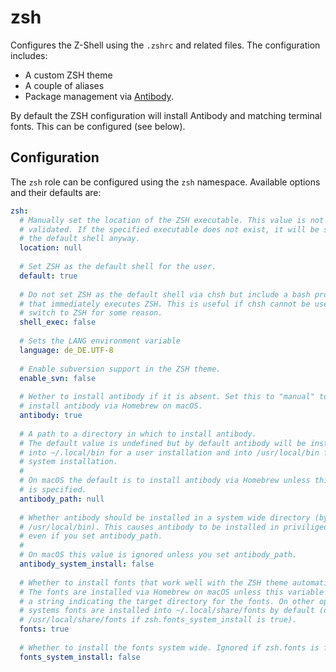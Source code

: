 # zsh

Configures the Z-Shell using the `.zshrc` and related files. The configuration includes:

- A custom ZSH theme
- A couple of aliases
- Package management via [Antibody](https://getantibody.github.io).

By default the ZSH configuration will install Antibody and matching terminal fonts. This can be configured (see below).

## Configuration

The `zsh` role can be configured using the `zsh` namespace. Available options and their defaults are:

```yaml
zsh:
  # Manually set the location of the ZSH executable. This value is not
  # validated. If the specified executable does not exist, it will be set as
  # the default shell anyway.
  location: null
  
  # Set ZSH as the default shell for the user.
  default: true
  
  # Do not set ZSH as the default shell via chsh but include a bash profile
  # that immediately executes ZSH. This is useful if chsh cannot be used to
  # switch to ZSH for some reason.
  shell_exec: false
  
  # Sets the LANG environment variable
  language: de_DE.UTF-8
  
  # Enable subversion support in the ZSH theme.
  enable_svn: false
  
  # Wether to install antibody if it is absent. Set this to "manual" to not
  # install antibody via Homebrew on macOS.
  antibody: true
  
  # A path to a directory in which to install antibody.
  # The default value is undefined but by default antibody will be installed
  # into ~/.local/bin for a user installation and into /usr/local/bin for a
  # system installation.
  #
  # On macOS the default is to install antibody via Homebrew unless this path
  # is specified.
  antibody_path: null
  
  # Whether antibody should be installed in a system wide directory (by default
  # /usr/local/bin). This causes antibody to be installed in priviliged mode if
  # even if you set antibody_path.
  #
  # On macOS this value is ignored unless you set antibody_path.
  antibody_system_install: false
  
  # Whether to install fonts that work well with the ZSH theme automatically.
  # The fonts are installed via Homebrew on macOS unless this variable is set to
  # a string indicating the target directory for the fonts. On other operating
  # systems fonts are installed into ~/.local/share/fonts by default (or
  # /usr/local/share/fonts if zsh.fonts_system_install is true).
  fonts: true
  
  # Whether to install the fonts system wide. Ignored if zsh.fonts is false.
  fonts_system_install: false
```

